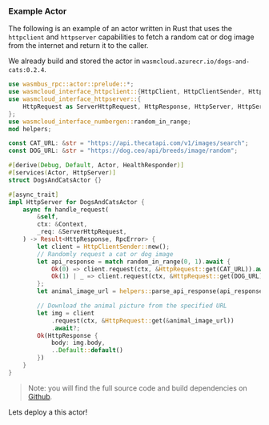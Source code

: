 
### Example Actor

The following is an example of an actor written in Rust that uses the `httpclient` and `httpserver` capabilities to fetch a random cat or dog image from the internet and return it to the caller.

We already build and stored the actor in `wasmcloud.azurecr.io/dogs-and-cats:0.2.4`.

```rust
use wasmbus_rpc::actor::prelude::*;
use wasmcloud_interface_httpclient::{HttpClient, HttpClientSender, HttpRequest};
use wasmcloud_interface_httpserver::{
    HttpRequest as ServerHttpRequest, HttpResponse, HttpServer, HttpServerReceiver,
};
use wasmcloud_interface_numbergen::random_in_range;
mod helpers;

const CAT_URL: &str = "https://api.thecatapi.com/v1/images/search";
const DOG_URL: &str = "https://dog.ceo/api/breeds/image/random";

#[derive(Debug, Default, Actor, HealthResponder)]
#[services(Actor, HttpServer)]
struct DogsAndCatsActor {}

#[async_trait]
impl HttpServer for DogsAndCatsActor {
    async fn handle_request(
        &self,
        ctx: &Context,
        _req: &ServerHttpRequest,
    ) -> Result<HttpResponse, RpcError> {
        let client = HttpClientSender::new();
        // Randomly request a cat or dog image
        let api_response = match random_in_range(0, 1).await {
            Ok(0) => client.request(ctx, &HttpRequest::get(CAT_URL)).await?,
            Ok(1) | _ => client.request(ctx, &HttpRequest::get(DOG_URL)).await?,
        };
        let animal_image_url = helpers::parse_api_response(api_response);

        // Download the animal picture from the specified URL
        let img = client
            .request(ctx, &HttpRequest::get(&animal_image_url))
            .await?;
        Ok(HttpResponse {
            body: img.body,
            ..Default::default()
        })
    }
}
```

> Note: you will find the full source code and build dependencies on [Github](https://github.com/wasmCloud/examples/tree/main/ngs/dogs-and-cats).

Lets deploy a this actor!
